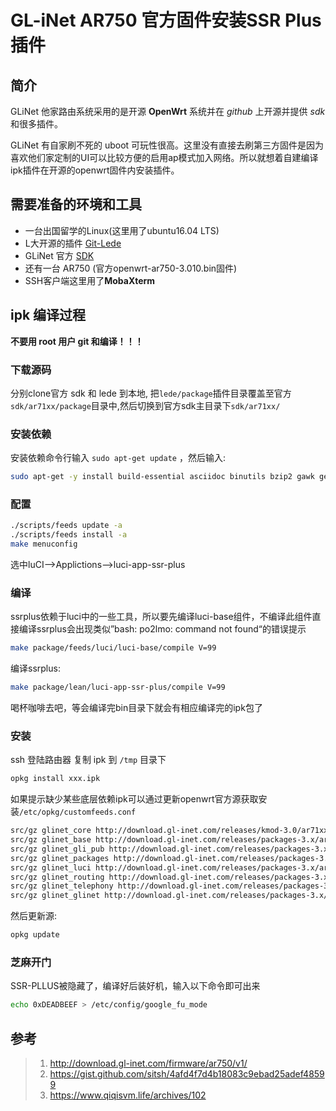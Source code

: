 # GL-iNet AR750 官方固件安装SSR Plus 插件


## 简介
GLiNet 他家路由系统采用的是开源 **OpenWrt** 系统并在 *github* 上开源并提供 *sdk* 和很多插件。

GLiNet 有自家刷不死的 uboot 可玩性很高。这里没有直接去刷第三方固件是因为喜欢他们家定制的UI可以比较方便的启用ap模式加入网络。所以就想着自建编译ipk插件在开源的openwrt固件内安装插件。

## 需要准备的环境和工具
* 一台出国留学的Linux(这里用了ubuntu16.04 LTS)
* L大开源的插件 [Git-Lede](https://github.com/coolsnowwolf/lede)
* GLiNet 官方 [SDK](https://github.com/gl-inet/sdk)
* 还有一台 AR750 (官方openwrt-ar750-3.010.bin固件)
* SSH客户端这里用了**MobaXterm**


## ipk 编译过程

**不要用 root 用户 git 和编译！！！**

### 下载源码
分别clone官方 sdk 和 lede 到本地, 把`lede/package`插件目录覆盖至官方`sdk/ar71xx/package`目录中,然后切换到官方sdk主目录下`sdk/ar71xx/`

### 安装依赖
安装依赖命令行输入 `sudo apt-get update` ，然后输入:
```bash
sudo apt-get -y install build-essential asciidoc binutils bzip2 gawk gettext git libncurses5-dev libz-dev patch unzip zlib1g-dev lib32gcc1 libc6-dev-i386 subversion flex uglifyjs git-core gcc-multilib p7zip p7zip-full msmtp libssl-dev texinfo libglib2.0-dev xmlto qemu-utils upx libelf-dev autoconf automake libtool autopoint
```

### 配置
```bash
./scripts/feeds update -a
./scripts/feeds install -a
make menuconfig
```
选中luCI–>Applictions–>luci-app-ssr-plus

### 编译
ssrplus依赖于luci中的一些工具，所以要先编译luci-base组件，不编译此组件直接编译ssrplus会出现类似”bash: po2lmo: command not found“的错误提示
```bash
make package/feeds/luci/luci-base/compile V=99
```

编译ssrplus:
```bash
make package/lean/luci-app-ssr-plus/compile V=99
```
喝杯咖啡去吧，等会编译完bin目录下就会有相应编译完的ipk包了


### 安装
ssh 登陆路由器
复制 ipk 到 `/tmp` 目录下
```bash
opkg install xxx.ipk
```
如果提示缺少某些底层依赖ipk可以通过更新openwrt官方源获取安装`/etc/opkg/customfeeds.conf`
```bash
src/gz glinet_core http://download.gl-inet.com/releases/kmod-3.0/ar71xx/generic
src/gz glinet_base http://download.gl-inet.com/releases/packages-3.x/ar71xx/base
src/gz glinet_gli_pub http://download.gl-inet.com/releases/packages-3.x/ar71xx/gli_pub
src/gz glinet_packages http://download.gl-inet.com/releases/packages-3.x/ar71xx/packages
src/gz glinet_luci http://download.gl-inet.com/releases/packages-3.x/ar71xx/luci
src/gz glinet_routing http://download.gl-inet.com/releases/packages-3.x/ar71xx/routing
src/gz glinet_telephony http://download.gl-inet.com/releases/packages-3.x/ar71xx/telephony
src/gz glinet_glinet http://download.gl-inet.com/releases/packages-3.x/ar71xx/glinet
```
然后更新源:
```bash
opkg update
```

### 芝麻开门
SSR-PLLUS被隐藏了，编译好后装好机，输入以下命令即可出来
```bash
echo 0xDEADBEEF > /etc/config/google_fu_mode
```

## 参考
> 1. http://download.gl-inet.com/firmware/ar750/v1/
> 2. https://gist.github.com/sitsh/4afd4f7d4b18083c9ebad25adef48599
> 2. https://www.qiqisvm.life/archives/102